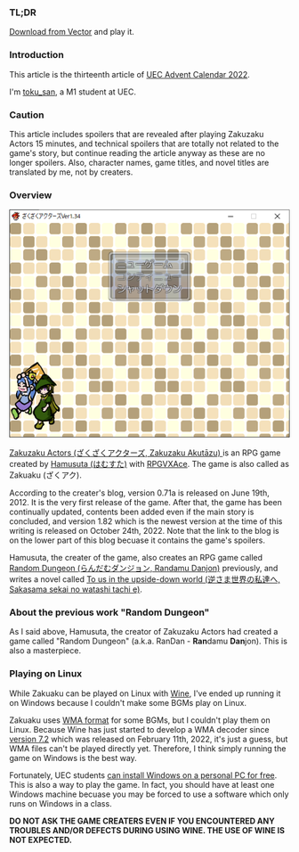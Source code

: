 <!--
### TL;DR
-->

### TL;DR

<!--
[Vectorのダウンロードページ](https://www.vector.co.jp/soft/dl/winnt/game/se508809.html)からダウンロードしてプレイしましょう．
-->

[Download from Vector](https://www.vector.co.jp/soft/dl/winnt/game/se508809.html) and play it.

<!--
### はじめに
-->

### Introduction

<!--
この記事は[UEC Advent Calendar 2022](https://adventar.org/calendars/7581)の13日目の記事です．
-->

This article is the thirteenth article of [UEC Advent Calendar 2022](https://adventar.org/calendars/7581).

<!--
現在電通大M1の[toku\_san](https://keybase.io/toku_san/)です．
-->

I'm [toku\_san](https://keybase.io/toku_san/), a M1 student at UEC.

<!--
### 注意
-->

### Caution

<!--
この記事にはざくざくアクターズを始めからプレイして15分くらいすればわかるネタバレと，ゲームのストーリーには全く関係のない技術的なネタバレが存在します．でもそんなものはやネタバレではないので気にせず読み続けてください．
-->

This article includes spoilers that are revealed after playing Zakuzaku Actors 15 minutes, and technical spoilers that are totally not related to the game's story, but continue reading the article anyway as these are no longer spoilers. Also, character names, game titles, and novel titles are translated by me, not by creaters.

<!--
### 概要
-->

### Overview

<!--
![ざくざくアクターズVer1.82を初回起動した直後のスクリーンショット](top_screenshot.png)
-->

![A screenshot of Zakuzaku Actors Ver 1.82 on the first launch](top_screenshot.png)

<!--
[ざくざくアクターズ](https://www.vector.co.jp/soft/winnt/game/se508809.html)は，[はむすた](https://www.vector.co.jp/vpack/browse/person/an051865.html)氏によって[RPGVXAce](https://rpgmakerofficial.com/product/products/rpgvxace/index/)で制作されたRPGゲームです．縮めてざくアクとも呼ばれています．
-->

[Zakuzaku Actors (ざくざくアクターズ, Zakuzaku Akuta&#772;zu) ](https://www.vector.co.jp/soft/winnt/game/se508809.html)is an RPG game created by [Hamusuta (はむすた)](https://www.vector.co.jp/vpack/browse/person/an051865.html) with [RPGVXAce](https://rpgmakerofficial.com/product/products/rpgvxace/index/). The game is also called as Zakuaku (ざくアク).

<!--
作者ブログによれば，2012年6月19日にバージョン0.71aが公開されました．これがこのゲームの初めての公開となります．その後更新を続け，メインストーリーが完結したあともコンテンツの追加が続き，この記事の執筆当時最新版であるバージョン1.82が2022年10月24日に公開されました．なお，作者ブログにはゲームのネタバレに相当するコンテンツを含まれているため，リンクはこの記事の下部にあります．
-->

According to the creater's blog, version 0.71a is released on June 19th, 2012. It is the very first release of the game. After that, the game has been continually updated, contents been added even if the main story is concluded, and version 1.82 which is the newest version at the time of this writing is released on October 24th, 2022. Note that the link to the blog is on the lower part of this blog becuase it contains the game's spoilers.

<!--
製作者のはむすた氏はざくアクの他に，[らんだむダンジョン](https://www.vector.co.jp/soft/winnt/game/se482804.html)というRPGゲームを過去に製作しているほか，[逆さま世界の私達へ](https://www.pixiv.net/novel/series/1449123)という小説も執筆しています．
-->

Hamusuta, the creater of the game, also creates an RPG game called [Random Dungeon (らんだむダンジョン, Randamu Danjon)](https://www.vector.co.jp/soft/winnt/game/se482804.html) previously, and writes a novel called [To us in the upside-down world (逆さま世界の私達へ, Sakasama sekai no watashi tachi e)](https://www.pixiv.net/novel/series/1449123).

<!--
### Linuxでのプレイに関して
-->

<!--
### 前作「らんだむダンジョン」に関して
-->

### About the previous work "Random Dungeon"

<!--
前述の通り，ざくアクの製作者であるはむすた氏は，過去にらんだむダンジョン（通称らんダン）というゲームを製作しています．こちらもかなりの大作です．
-->

As I said above, Hamusuta, the creator of Zakuzaku Actors had created a game called "Random Dungeon" (a.k.a. RanDan - **Ran**damu **Dan**jon). This is also a masterpiece.

### Playing on Linux

<!--
[Wine](https://www.winehq.org/)を用いればざくアクをLinuxでプレイすることはできますが，私自身は一部のBGMを再生させることができず，結局Windows上で動かすことにしました．
-->

While Zakuaku can be played on Linux with [Wine](https://www.winehq.org/), I've ended up running it on Windows because I couldn't make some BGMs play on Linux.

<!--
ざくアクには[WMA形式](https://ja.wikipedia.org/wiki/Windows_Media_Audio)の音源が用いられていますが，この形式で保存されているBGMを鳴らすことができませんでした．Wineでは2022年2月11日に公開された[バージョン7.2](https://www.winehq.org/announce/7.2)でWMAデコーダの開発が開始されたばかりなため，あくまで推測ですが，まだWMAを直接鳴らすことが出来ないのかなと考えています．従って素直にWindows上でプレイするほうが得策だと思います．
-->

Zakuaku uses [WMA format](https://ja.wikipedia.org/wiki/Windows_Media_Audio) for some BGMs, but I couldn't play them on Linux. Because Wine has just started to develop a WMA decoder since [version 7.2](https://www.winehq.org/announce/7.2) which was released on February 11th, 2022, it's just a guess, but WMA files can't be played directly yet. Therefore, I think simply running the game on Windows is the best way.

<!--
幸いにして，電通大の学生は[無料で個人PCにWindowsをインストールすることができます](https://www.cc.uec.ac.jp/ug/ja/license/ms/personal/kivuto/index.html)．これを利用するのも一つの手です．実際これ以外にも，例えば授業中にWindowsでしか動かないソフトウェアの利用を強いられることがありますし，Windowsマシンは一台あったほうが良いです．
-->

Fortunately, UEC students [can install Windows on a personal PC for free](https://www.cc.uec.ac.jp/ug/ja/license/ms/personal/kivuto/index.html). This is also a way to play the game. In fact, you should have at least one Windows machine becuase you may be forced to use a software which only runs on Windows in a class.

<!--
**Wineを利用したことによるトラブルや不具合に関してゲームの製作者に問い合わせないでください．Wineの使用は開発側の想定環境ではありません．**
-->

**DO NOT ASK THE GAME CREATERS EVEN IF YOU ENCOUNTERED ANY TROUBLES AND/OR DEFECTS DURING USING WINE. THE USE OF WINE IS NOT EXPECTED.**
